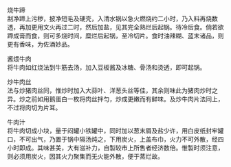烧牛蹄  
刮净蹄上污秽，披净短毛及硬壳，入清水锅以急火燃烧约二小时，乃入料再烧数透，再加更用文火再过二时，然后加盐，见其完全熟烂后起锅。待冷后食。倘若欲蹄成膏而食，则可多烧时间，糜烂后起锅，至冷切片。食时油辣糊、蓝末诸品，则更有香味，为佐酒妙品。  

酱煨牛肉  
将牛肉如红烧法到牛筋去汤，加入豆板酱及冰糖、骨汤和烫透，即可起锅。  

炒牛肉丝  
法与炒猪肉丝同，惟炒时加入大蒜叶、洋葱头丝等佳，其余则味此为猪肉炒时之异。炒之前如用鹅蛋白一枚将肉丝拌匀，炒成更嫩而有鲜味。及炒牛肉片法同上，不过将肉切为片耳。  

牛肉汁  
将牛肉切成小块，量于闷罐小铁罐中，同时加以葱末屑及盐少许，用白皮纸封牢罐口，不可出气，乃置于锅中隔汤炖之，下用炭火，上盖布巾，火力不可外散，经四小时即成。其味甚美，大有滋补力，自製较市上所售者经济数倍。惟製时须注意，则必须用炭火，因其火力聚集而无火能外散，便于蒸烂故。